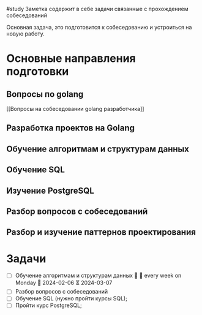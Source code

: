 #study 
Заметка содержит в себе задачи связанные с прохождением собеседований

Основная задача, это подготовится к собеседованию и устроиться на новую работу.

# Основные направления подготовки
## Вопросы по golang
[[Вопросы на собеседовании golang разработчика]]

## Разработка проектов на Golang

## Обучение алгоритмам и структурам данных

## Обучение SQL

## Изучение PostgreSQL

## Разбор вопросов с собеседований

## Разбор и изучение паттернов проектирования
# Задачи
- [ ] Обучение алгоритмам и структурам данных 🔼 🔁 every week on Monday 🛫 2024-02-06 ⏳ 2024-03-07
- [ ] Разбор вопросов с собеседований
- [ ] Обучение SQL (нужно пройти курсы SQL);
- [ ] Пройти курс PostgreSQL;